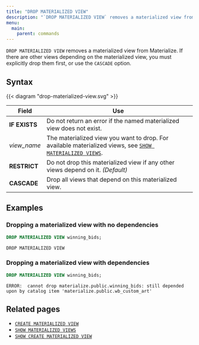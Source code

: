 ```yaml
---
title: "DROP MATERIALIZED VIEW"
description: "`DROP MATERIALIZED VIEW` removes a materialized view from Materialize."
menu:
  main:
    parent: commands
---
```


`DROP MATERIALIZED VIEW` removes a materialized view from Materialize. If there
are other views depending on the materialized view, you must explicitly drop
them first, or use the `CASCADE` option.

## Syntax

{{< diagram "drop-materialized-view.svg" >}}

Field | Use
------|-----
**IF EXISTS** | Do not return an error if the named materialized view does not exist.
_view&lowbar;name_ | The materialized view you want to drop. For available materialized views, see [`SHOW MATERIALIZED VIEWS`](../show-materialized-views).
**RESTRICT** | Do not drop this materialized view if any other views depend on it. _(Default)_
**CASCADE** | Drop all views that depend on this materialized view.

## Examples

### Dropping a materialized view with no dependencies

```sql
DROP MATERIALIZED VIEW winning_bids;
```
```nofmt
DROP MATERIALIZED VIEW
```

### Dropping a materialized view with dependencies

```sql
DROP MATERIALIZED VIEW winning_bids;
```

```nofmt
ERROR:  cannot drop materialize.public.winning_bids: still depended
upon by catalog item 'materialize.public.wb_custom_art'
```

## Related pages

- [`CREATE MATERIALIZED VIEW`](../create-materialized-view)
- [`SHOW MATERIALIZED VIEWS`](../show-materialized-views)
- [`SHOW CREATE MATERIALIZED VIEW`](../show-create-materialized-view)
